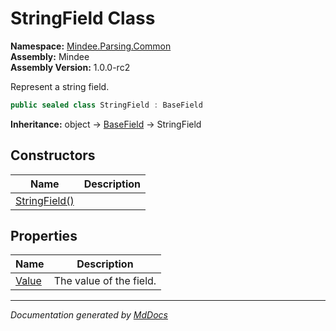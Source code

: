 ﻿<!--  
  <auto-generated>   
    The contents of this file were generated by a tool.  
    Changes to this file may be list if the file is regenerated  
  </auto-generated>   
-->

# StringField Class

**Namespace:** [Mindee.Parsing.Common](../index.md)  
**Assembly:** Mindee  
**Assembly Version:** 1.0.0\-rc2

Represent a string field.

```csharp
public sealed class StringField : BaseField
```

**Inheritance:** object → [BaseField](../BaseField/index.md) → StringField

## Constructors

| Name                                   | Description |
| -------------------------------------- | ----------- |
| [StringField()](constructors/index.md) |             |

## Properties

| Name                         | Description             |
| ---------------------------- | ----------------------- |
| [Value](properties/Value.md) | The value of the field. |

___

*Documentation generated by [MdDocs](https://github.com/ap0llo/mddocs)*

